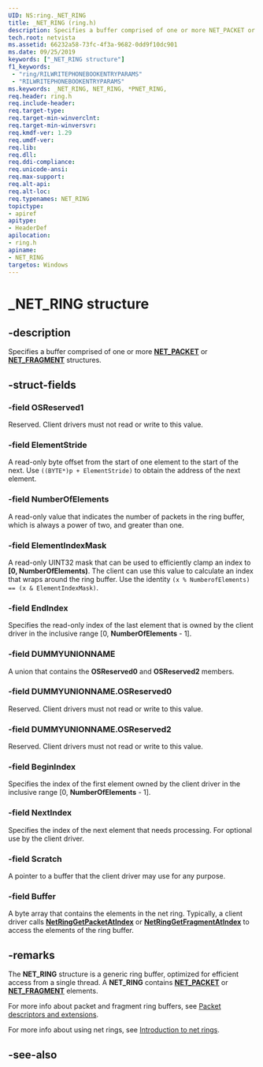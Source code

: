 ```yaml
---
UID: NS:ring._NET_RING
title: _NET_RING (ring.h)
description: Specifies a buffer comprised of one or more NET_PACKET or NET_FRAGMENT structures.
tech.root: netvista
ms.assetid: 66232a58-73fc-4f3a-9682-0dd9f10dc901
ms.date: 09/25/2019
keywords: ["_NET_RING structure"]
f1_keywords:
 - "ring/RILWRITEPHONEBOOKENTRYPARAMS"
 - "RILWRITEPHONEBOOKENTRYPARAMS"
ms.keywords: _NET_RING, NET_RING, *PNET_RING, 
req.header: ring.h
req.include-header:
req.target-type:
req.target-min-winverclnt:
req.target-min-winversvr:
req.kmdf-ver: 1.29
req.umdf-ver:
req.lib:
req.dll:
req.ddi-compliance:
req.unicode-ansi:
req.max-support:
req.alt-api:
req.alt-loc:
req.typenames: NET_RING
topictype: 
- apiref
apitype: 
- HeaderDef
apilocation: 
- ring.h
apiname: 
- NET_RING
targetos: Windows
---
```


# _NET_RING structure

## -description

Specifies a buffer comprised of one or more [**NET_PACKET**](../packet/ns-packet-_net_packet.md) or [**NET_FRAGMENT**](../fragment/ns-fragment-_net_fragment.md) structures.

## -struct-fields

### -field OSReserved1

Reserved. Client drivers must not read or write to this value.
 
### -field ElementStride

A read-only byte offset from the start of one element to the start of the next. Use `((BYTE*)p + ElementStride)` to obtain the address of the next element.
 
### -field NumberOfElements

A read-only value that indicates the number of packets in the ring buffer, which is always a power of two, and greater than one.
 
### -field ElementIndexMask

A read-only UINT32 mask that can be used to efficiently clamp an index to **[0, NumberOfElements)**. The client can use this value to calculate an index that wraps around the ring buffer. Use the identity `(x % NumberofElements) == (x & ElementIndexMask)`.

### -field EndIndex

Specifies the read-only index of the last element that is owned by the client driver in the inclusive range [0, **NumberOfElements** - 1].

### -field DUMMYUNIONNAME

A union that contains the **OSReserved0** and **OSReserved2** members.

### -field DUMMYUNIONNAME.OSReserved0

Reserved. Client drivers must not read or write to this value.

### -field DUMMYUNIONNAME.OSReserved2

Reserved. Client drivers must not read or write to this value.
 
### -field BeginIndex

Specifies the index of the first element owned by the client driver in the inclusive range [0, **NumberOfElements** - 1].
 
### -field NextIndex

Specifies the index of the next element that needs processing. For optional use by the client driver.
 
### -field Scratch

A pointer to a buffer that the client driver may use for any purpose.
 
### -field Buffer

A byte array that contains the elements in the net ring. Typically, a client driver calls [**NetRingGetPacketAtIndex**](../ring/nf-ring-netringgetpacketatindex.md) or [**NetRingGetFragmentAtIndex**](../ring/nf-ring-netringgetfragmentatindex.md) to access the elements of the ring buffer.

## -remarks

The **NET_RING** structure is a generic ring buffer, optimized for efficient access from a single thread. A **NET_RING** contains [**NET_PACKET**](../packet/ns-packet-_net_packet.md) or [**NET_FRAGMENT**](../fragment/ns-fragment-_net_fragment.md) elements.

For more info about packet and fragment ring buffers, see [Packet descriptors and extensions](https://docs.microsoft.com/windows-hardware/drivers/netcx/packet-descriptors-and-extensions#storage-of-packet-descriptors).

For more info about using net rings, see [Introduction to net rings](https://docs.microsoft.com/windows-hardware/drivers/netcx/introduction-to-net-rings).

## -see-also
